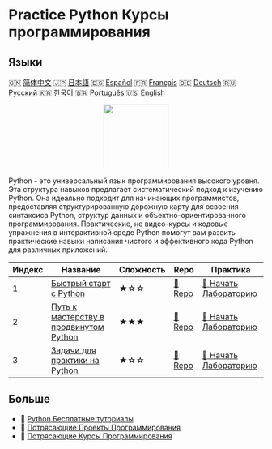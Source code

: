 # Practice Python Курсы программирования

## Языки

🇨🇳 [简体中文](README_zh.md) 🇯🇵 [日本語](README_ja.md) 🇪🇸 [Español](README_es.md) 🇫🇷 [Français](README_fr.md) 🇩🇪 [Deutsch](README_de.md) 🇷🇺 [Русский](README_ru.md) 🇰🇷 [한국어](README_ko.md) 🇧🇷 [Português](README_pt.md) 🇺🇸 [English](README.md) 

<div align="center">
<img width="128px" src="https://file.labex.io/path/E4pVLzVNCjyM.png">
</div>

Python - это универсальный язык программирования высокого уровня. Эта структура навыков предлагает систематический подход к изучению Python. Она идеально подходит для начинающих программистов, предоставляя структурированную дорожную карту для освоения синтаксиса Python, структур данных и объектно-ориентированного программирования. Практические, не видео-курсы и кодовые упражнения в интерактивной среде Python помогут вам развить практические навыки написания чистого и эффективного кода Python для различных приложений.

|   Индекс | Название                                                                                          | Сложность   | Repo                                                                 | Практика                                                                         |
|----------|---------------------------------------------------------------------------------------------------|-------------|----------------------------------------------------------------------|----------------------------------------------------------------------------------|
|        1 | [Быстрый старт с Python](https://labex.io/ru/courses/quick-start-with-python)                     | ★☆☆         | [🔗 Repo](https://github.com/labex-labs/quick-start-with-python)     | [🚀 Начать Лабораторию](https://labex.io/ru/courses/quick-start-with-python)     |
|        2 | [Путь к мастерству в продвинутом Python](https://labex.io/ru/courses/the-advanced-python-mastery) | ★★★         | [🔗 Repo](https://github.com/labex-labs/the-advanced-python-mastery) | [🚀 Начать Лабораторию](https://labex.io/ru/courses/the-advanced-python-mastery) |
|        3 | [Задачи для практики на Python](https://labex.io/ru/courses/python-practice-challenges)           | ★☆☆         | [🔗 Repo](https://github.com/labex-labs/python-practice-challenges)  | [🚀 Начать Лабораторию](https://labex.io/ru/courses/python-practice-challenges)  |

## Больше

- 🔗 [Python Бесплатные туториалы](https://github.com/labex-labs/python-free-tutorials)
- 🔗 [Потрясающие Проекты Программирования](https://github.com/labex-labs/awesome-programming-projects)
- 🔗 [Потрясающие Курсы Программирования](https://github.com/labex-labs/awesome-programming-courses)

